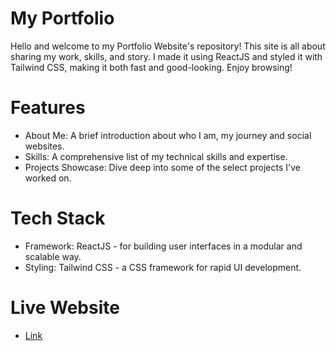 # My Portfolio

Hello and welcome to my Portfolio Website's repository! This site is all about sharing my work, skills, and story. I made it using ReactJS and styled it with Tailwind CSS, making it both fast and good-looking. Enjoy browsing!

# Features
- About Me: A brief introduction about who I am, my journey and social websites.
- Skills: A comprehensive list of my technical skills and expertise.
- Projects Showcase: Dive deep into some of the select projects I've worked on.

# Tech Stack
- Framework: ReactJS - for building user interfaces in a modular and scalable way.
- Styling: Tailwind CSS - a CSS framework for rapid UI development.

# Live Website
- [Link](https://tranquil-gorge-78604-c5e042b8eb37.herokuapp.com/)
